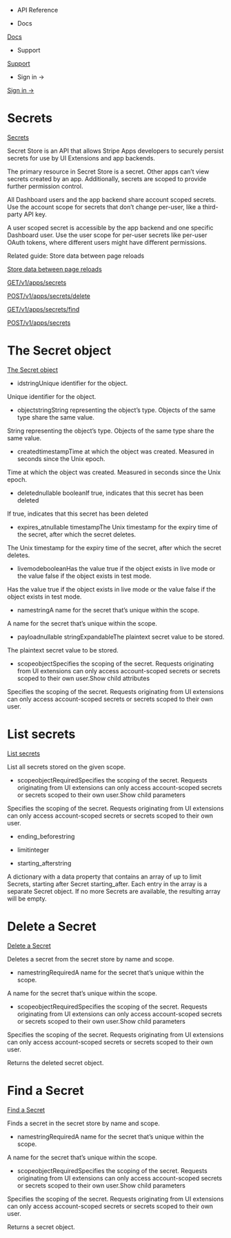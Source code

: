 - API Reference

- Docs

[Docs](/)

- Support

[Support](https://support.stripe.com)

- Sign in →

[Sign in →](https://dashboard.stripe.com/login)

# Secrets

[Secrets](/api/secret_management)

Secret Store is an API that allows Stripe Apps developers to securely persist secrets for use by UI Extensions and app backends.

The primary resource in Secret Store is a secret. Other apps can’t view secrets created by an app. Additionally, secrets are scoped to provide further permission control.

All Dashboard users and the app backend share account scoped secrets. Use the account scope for secrets that don’t change per-user, like a third-party API key.

A user scoped secret is accessible by the app backend and one specific Dashboard user. Use the user scope for per-user secrets like per-user OAuth tokens, where different users might have different permissions.

Related guide: Store data between page reloads

[Store data between page reloads](/stripe-apps/store-auth-data-custom-objects)

[GET/v1/apps/secrets](/api/apps/secret_store/list)

[POST/v1/apps/secrets/delete](/api/apps/secret_store/delete)

[GET/v1/apps/secrets/find](/api/apps/secret_store/find)

[POST/v1/apps/secrets](/api/apps/secret_store/set)

# The Secret object

[The Secret object](/api/apps/secret_store/secret_resource)

- idstringUnique identifier for the object.

Unique identifier for the object.

- objectstringString representing the object’s type. Objects of the same type share the same value.

String representing the object’s type. Objects of the same type share the same value.

- createdtimestampTime at which the object was created. Measured in seconds since the Unix epoch.

Time at which the object was created. Measured in seconds since the Unix epoch.

- deletednullable booleanIf true, indicates that this secret has been deleted

If true, indicates that this secret has been deleted

- expires_atnullable timestampThe Unix timestamp for the expiry time of the secret, after which the secret deletes.

The Unix timestamp for the expiry time of the secret, after which the secret deletes.

- livemodebooleanHas the value true if the object exists in live mode or the value false if the object exists in test mode.

Has the value true if the object exists in live mode or the value false if the object exists in test mode.

- namestringA name for the secret that’s unique within the scope.

A name for the secret that’s unique within the scope.

- payloadnullable stringExpandableThe plaintext secret value to be stored.

The plaintext secret value to be stored.

- scopeobjectSpecifies the scoping of the secret. Requests originating from UI extensions can only access account-scoped secrets or secrets scoped to their own user.Show child attributes

Specifies the scoping of the secret. Requests originating from UI extensions can only access account-scoped secrets or secrets scoped to their own user.

# List secrets

[List secrets](/api/apps/secret_store/list)

List all secrets stored on the given scope.

- scopeobjectRequiredSpecifies the scoping of the secret. Requests originating from UI extensions can only access account-scoped secrets or secrets scoped to their own user.Show child parameters

Specifies the scoping of the secret. Requests originating from UI extensions can only access account-scoped secrets or secrets scoped to their own user.

- ending_beforestring

- limitinteger

- starting_afterstring

A dictionary with a data property that contains an array of up to limit Secrets, starting after Secret starting_after. Each entry in the array is a separate Secret object. If no more Secrets are available, the resulting array will be empty.

# Delete a Secret

[Delete a Secret](/api/apps/secret_store/delete)

Deletes a secret from the secret store by name and scope.

- namestringRequiredA name for the secret that’s unique within the scope.

A name for the secret that’s unique within the scope.

- scopeobjectRequiredSpecifies the scoping of the secret. Requests originating from UI extensions can only access account-scoped secrets or secrets scoped to their own user.Show child parameters

Specifies the scoping of the secret. Requests originating from UI extensions can only access account-scoped secrets or secrets scoped to their own user.

Returns the deleted secret object.

# Find a Secret

[Find a Secret](/api/apps/secret_store/find)

Finds a secret in the secret store by name and scope.

- namestringRequiredA name for the secret that’s unique within the scope.

A name for the secret that’s unique within the scope.

- scopeobjectRequiredSpecifies the scoping of the secret. Requests originating from UI extensions can only access account-scoped secrets or secrets scoped to their own user.Show child parameters

Specifies the scoping of the secret. Requests originating from UI extensions can only access account-scoped secrets or secrets scoped to their own user.

Returns a secret object.
